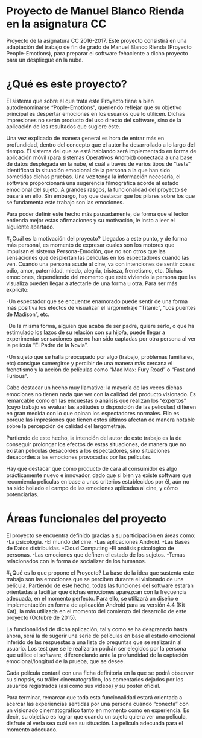 # Proyecto de Manuel Blanco Rienda en la asignatura CC
Proyecto de la asignatura CC 2016-2017. Este proyecto consistirá en una adaptación del trabajo de fin de grado de Manuel Blanco Rienda (Proyecto People-Emotions), para preparar el software fehaciente a dicho proyecto para un despliegue en la nube.

# ¿Qué es este proyecto?
El sistema que sobre el que trata este Proyecto tiene a bien autodenominarse “Pople-Emotions”, queriendo reflejar que su objetivo principal es despertar emociones en los usuarios que lo utilicen.  Dichas impresiones no serán producto del uso directo del software, sino de la aplicación de los resultados que sugiere éste.

Una vez explicado de manera general es hora de entrar más en profundidad, dentro del concepto que el autor ha desarrollado a lo largo del tiempo. El sistema del que se está hablando será implementado en forma de aplicación móvil (para sistemas Operativos Android) conectada a una base de datos desplegada en la nube, el cuál a través de varios tipos de “tests” identificará la situación emocional de la persona a la que han sido sometidas dichas pruebas. Una vez tenga la información necesaria, el software proporcionará una sugerencia filmográfica acorde al estado emocional del sujeto. A grandes rasgos, la funcionalidad del proyecto se basará en ello. Sin embargo, hay que destacar que los pilares sobre los que se fundamenta este trabajo son las emociones.

Para poder definir este hecho más pausadamente, de forma que el lector entienda mejor estas afirmaciones y su motivación, le insto a leer el siguiente apartado.

#¿Cuál es la motivación del proyecto?
Llegados a este punto, y de forma más personal, es momento de expresar cuales son los motores que impulsan el sistema Persona-Emoción, que no son otros que las sensaciones que despiertan las películas en los espectadores cuando las ven. Cuando una persona acude al cine, va con intenciones de sentir cosas: odio, amor, paternidad, miedo, alegría, tristeza, frenetismo, etc. Dichas emociones, dependiendo del momento que esté viviendo la persona que las visualiza pueden llegar a afectarle de una forma u otra. Para ser más explícito:

-Un espectador que se encuentre enamorado puede sentir de una forma más positiva los efectos de visualizar el largometraje “Titanic”, “Los puentes de Madison”, etc.

-De la misma forma, alguien que acaba de ser padre, quiere serlo, o que ha estimulado los lazos de su relación con su hijo/a,   puede llegar a experimentar sensaciones que no han sido captadas por otra persona al ver la película “El Padre de la Novia”.

-Un sujeto que se halla preocupado por algo (trabajo, problemas familiares, etc) consigue sumergirse y percibir de una manera más cercana el frenetismo y la acción de películas como “Mad Max: Fury Road” o “Fast and Furious”.

Cabe destacar un hecho muy llamativo: la mayoría de las veces dichas emociones no tienen nada que ver con la calidad del producto visionado. Es remarcable como en las encuestas o análisis que realizan los “expertos” (cuyo trabajo es evaluar las aptitudes o disposición de las películas) difieren en gran medida con lo que opinan los espectadores normales. Ello es porque las impresiones que tienen estos últimos afectan de manera notable sobre la percepción de calidad del largometraje. 

Partiendo de este hecho, la intención del autor de este trabajo es la de conseguir prolongar los efectos de estas situaciones, de manera que no existan películas desacordes a los espectadores, sino situaciones desacordes a las emociones provocadas por las películas.

Hay que destacar que como producto de cara al consumidor es algo prácticamente nuevo e innovador, dado que si bien ya existe software que recomienda películas en base a unos criterios establecidos por él, aún no ha sido hollado el campo de las emociones aplicadas al cine, y cómo potenciarlas.

# Áreas funcionales del proyecto
El proyecto se encuentra definido gracias a su participación en áreas como:
	-La psicología.
	-El mundo del cine.
	-Las aplicaciones Android.
	-Las Bases de Datos distribuidas.
	-Cloud Computing
	-El análisis psicológico de personas.
	-Las emociones que definen el estado de los sujetos.
	-Temas relacionados con la forma de socializar de los humanos.

#¿Qué es lo que propone el Proyecto?
La base de la idea que sustenta este trabajo son las emociones que se perciben durante el visionado de una película. Partiendo de este hecho, todas las funciones del software estarán orientadas a facilitar que dichas emociones aparezcan con la frecuencia adecuada, en el momento perfecto. Para ello, se utilizará un diseño e implementación en forma de aplicación Android para su versión 4.4 (Kit Kat), la más utilizada en el momento del comienzo del desarrollo de este proyecto (Octubre de 2015). 

La funcionalidad de dicha aplicación, tal y como se ha desgranado hasta ahora, será la de sugerir una serie de películas en base al estado emocional inferido de las respuestas a una lista de preguntas que se realizarán al usuario. Los test que se le realizarán podrán ser elegidos por la persona que utilice el software, diferenciando ante la profundidad de la captación emocional/longitud de la prueba, que se desee. 

Cada película contará con una ficha definitoria en la que se podrá observar su sinopsis, su tráiler cinematográfico, los comentarios dejados por los usuarios registrados (así como sus videos) y su poster oficial. 

Para terminar, remarcar que toda esta funcionalidad estará orientada a acercar las experiencias sentidas por una persona cuando “conecta” con un visionado cinematográfico tanto en momento como en experiencia. Es decir, su objetivo es lograr que cuando un sujeto quiera ver una película, disfrute al verla sea cuál sea su situación. La película adecuada para el momento adecuado.  
